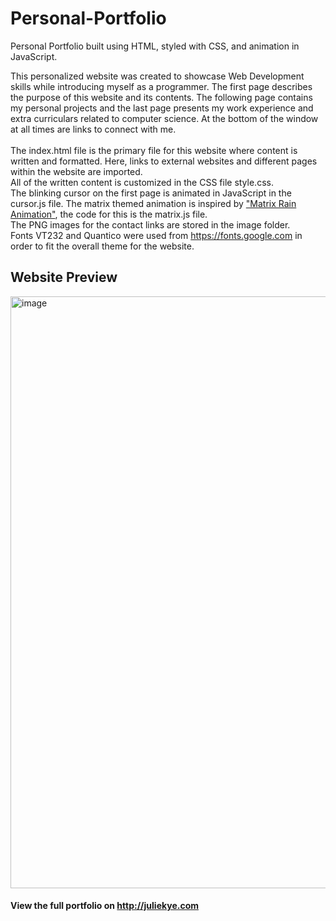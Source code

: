 # Personal-Portfolio
Personal Portfolio built using HTML, styled with CSS, and animation in JavaScript.  

This personalized website was created to showcase Web Development skills while introducing myself as a programmer. 
The first page describes the purpose of this website and its contents. 
The following page contains my personal projects and the last page presents my work experience and extra curriculars related to computer science.
At the bottom of the window at all times are links to connect with me.
<br/>
<br/>
The index.html file is the primary file for this website where content is written and formatted. Here, links to external websites and different pages within the website are imported. <br/>
All of the written content is customized in the CSS file style.css.<br/>
The blinking cursor on the first page is animated in JavaScript in the cursor.js file. The matrix themed animation is inspired by ["Matrix Rain Animation"](https://codepen.io/yaclive/pen/EayLYO), the code for this is the matrix.js file. <br/>
The PNG images for the contact links are stored in the image folder. <br/>
Fonts VT232 and Quantico were used from https://fonts.google.com in order to fit the overall theme for the website. 


## Website Preview
<img width="947" alt="image" src="https://user-images.githubusercontent.com/93881041/182972341-3a22cb27-ac26-467b-a37a-f700e358a9e8.png">

#### View the full portfolio on http://juliekye.com
